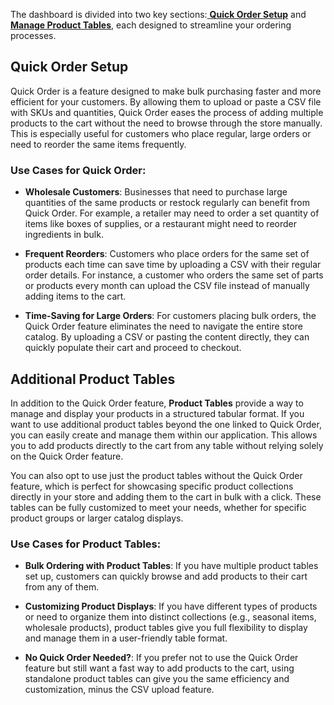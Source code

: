 The dashboard is divided into two key sections:[ **Quick Order Setup**](https://docs.extendcommerce.com/quick-order/Quick_Order_Setup) and [**Manage Product Tables**](https://docs.extendcommerce.com/quick-order/Product_Tables_Setup), each designed to streamline your ordering processes.

## Quick Order Setup

Quick Order is a feature designed to make bulk purchasing faster and more efficient for your customers. By allowing them to upload or paste a CSV file with SKUs and quantities, Quick Order eases the process of adding multiple products to the cart without the need to browse through the store manually. This is especially useful for customers who place regular, large orders or need to reorder the same items frequently.

### Use Cases for Quick Order:

* **Wholesale Customers**: Businesses that need to purchase large quantities of the same products or restock regularly can benefit from Quick Order. For example, a retailer may need to order a set quantity of items like boxes of supplies, or a restaurant might need to reorder ingredients in bulk.

* **Frequent Reorders**: Customers who place orders for the same set of products each time can save time by uploading a CSV with their regular order details. For instance, a customer who orders the same set of parts or products every month can upload the CSV file instead of manually adding items to the cart.

* **Time-Saving for Large Orders**: For customers placing bulk orders, the Quick Order feature eliminates the need to navigate the entire store catalog. By uploading a CSV or pasting the content directly, they can quickly populate their cart and proceed to checkout.

## Additional Product Tables

In addition to the Quick Order feature, **Product Tables** provide a way to manage and display your products in a structured tabular format. If you want to use additional product tables beyond the one linked to Quick Order, you can easily create and manage them within our application. This allows you to add products directly to the cart from any table without relying solely on the Quick Order feature.

You can also opt to use just the product tables without the Quick Order feature, which is perfect for showcasing specific product collections directly in your store and adding them to the cart in bulk with a click. These tables can be fully customized to meet your needs, whether for specific product groups or larger catalog displays.

### Use Cases for Product Tables:

* **Bulk Ordering with Product Tables**: If you have multiple product tables set up, customers can quickly browse and add products to their cart from any of them.

* **Customizing Product Displays**: If you have different types of products or need to organize them into distinct collections (e.g., seasonal items, wholesale products), product tables give you full flexibility to display and manage them in a user-friendly table format.

* **No Quick Order Needed?**: If you prefer not to use the Quick Order feature but still want a fast way to add products to the cart, using standalone product tables can give you the same efficiency and customization, minus the CSV upload feature.